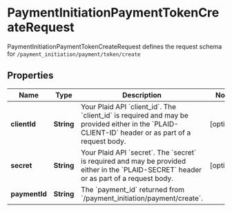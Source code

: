 

# PaymentInitiationPaymentTokenCreateRequest

PaymentInitiationPaymentTokenCreateRequest defines the request schema for `/payment_initiation/payment/token/create`

## Properties

| Name | Type | Description | Notes |
|------------ | ------------- | ------------- | -------------|
|**clientId** | **String** | Your Plaid API &#x60;client_id&#x60;. The &#x60;client_id&#x60; is required and may be provided either in the &#x60;PLAID-CLIENT-ID&#x60; header or as part of a request body. |  [optional] |
|**secret** | **String** | Your Plaid API &#x60;secret&#x60;. The &#x60;secret&#x60; is required and may be provided either in the &#x60;PLAID-SECRET&#x60; header or as part of a request body. |  [optional] |
|**paymentId** | **String** | The &#x60;payment_id&#x60; returned from &#x60;/payment_initiation/payment/create&#x60;. |  |



